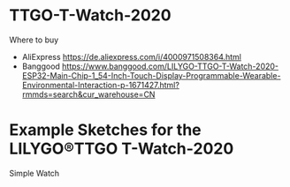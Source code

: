 # TTGO-T-Watch-2020

Where to buy
* AliExpress https://de.aliexpress.com/i/4000971508364.html
* Banggood https://www.banggood.com/LILYGO-TTGO-T-Watch-2020-ESP32-Main-Chip-1_54-Inch-Touch-Display-Programmable-Wearable-Environmental-Interaction-p-1671427.html?rmmds=search&cur_warehouse=CN

# Example Sketches for the LILYGO®TTGO T-Watch-2020

Simple Watch
